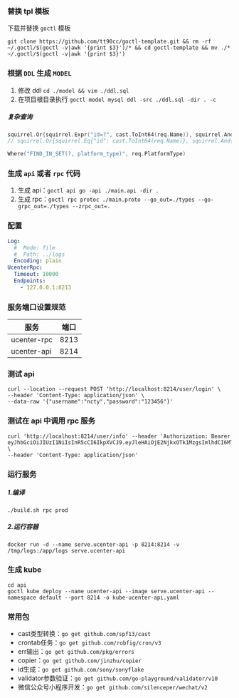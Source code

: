 ### 替换 tpl 模板

下载并替换 `goctl` 模板

```shell
git clone https://github.com/tt90cc/goctl-template.git && rm -rf ~/.goctl/$(goctl -v|awk '{print $3}')/* && cd goctl-template && mv ./* ~/.goctl/$(goctl -v|awk '{print $3}')
```

### 根据 `DDL` 生成 `MODEL`

1. 修改 ddl `cd ./model && vim ./ddl.sql`
2. 在项目根目录执行 `goctl model mysql ddl -src ./ddl.sql -dir . -c`

##### 复杂查询

```go
squirrel.Or{squirrel.Expr("id=?", cast.ToInt64(req.Name)), squirrel.And{squirrel.Eq{"name": req.Name}}}
// squirrel.Or{squirrel.Eq{"id": cast.ToInt64(req.Name)}, squirrel.And{squirrel.Eq{"name": req.Name}}}

Where("FIND_IN_SET(?, platform_type)", req.PlatformType)
```

### 生成 `api` 或者 `rpc` 代码

1. 生成 api：`goctl api go -api ./main.api -dir .`
2. 生成 rpc：`goctl rpc protoc ./main.proto --go_out=./types --go-grpc_out=./types --zrpc_out=.`

### 配置

```yaml
Log:
  #  Mode: file
  #  Path: ../logs
  Encoding: plain
UcenterRpc:
  Timeout: 10000
  Endpoints:
    - 127.0.0.1:8213
```

### 服务端口设置规范

| 服务          | 端口           |
|-------------|--------------|
| ucenter-rpc | 8213         |
| ucenter-api | 8214         |

### 测试 api

```shell
curl --location --request POST 'http://localhost:8214/user/login' \
--header 'Content-Type: application/json' \
--data-raw '{"username":"ncty","password":"123456"}'
```

### 测试在 api 中调用 rpc 服务

```shell
curl 'http://localhost:8214/user/info' --header 'Authorization: Bearer eyJhbGciOiJIUzI1NiIsInR5cCI6IkpXVCJ9.eyJleHAiOjE2NjkxOTk1MzgsImlhdCI6MTY2OTE5MjMzOCwidXNlcklkIjoxfQ.pK06HqrU4qu0mC7Txje4h09rsRuYH2PelxEJ6sDMhoo' \
--header 'Content-Type: application/json'
```

### 运行服务

##### 1.编译
```
./build.sh rpc prod
```

##### 2.运行容器
```
docker run -d --name serve.ucenter-api -p 8214:8214 -v /tmp/logs:/app/logs serve.ucenter-api
```

### 生成 kube

```
cd api
goctl kube deploy --name ucenter-api --image serve.ucenter-api --namespace default --port 8214 -o kube-ucenter-api.yaml
```

### 常用包

* cast类型转换：`go get github.com/spf13/cast`
* crontab任务：`go get github.com/robfig/cron/v3`
* err输出：`go get github.com/pkg/errors`
* copier：`go get github.com/jinzhu/copier`
* id生成：`go get github.com/sony/sonyflake`
* validator参数验证：`go get github.com/go-playground/validator/v10`
* 微信公众号小程序开发：`go get github.com/silenceper/wechat/v2`